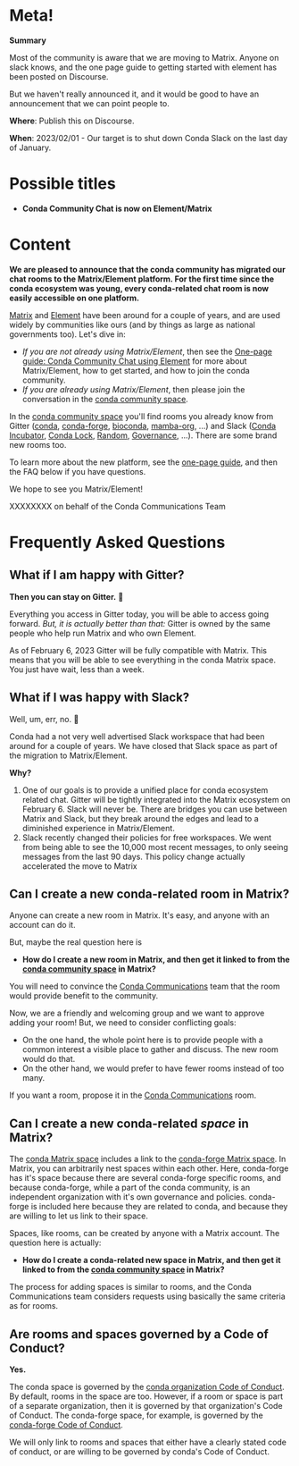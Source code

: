 # Meta!

**Summary**

Most of the community is aware that we are moving to Matrix.  Anyone on slack knows, and the one page guide to getting started with element has been posted on Discourse.

But we haven't really announced it, and it would be good to have an announcement that we can point people to.

**Where**:
Publish this on Discourse.

**When**: 2023/02/01 - Our target is to shut down Conda Slack on the last day of January.

# Possible titles

* **Conda Community Chat is now on Element/Matrix**

# Content

**We are pleased to announce that the conda community has migrated our chat rooms to the Matrix/Element platform.  For the first time since the conda ecosystem was young, every conda-related chat room is now easily accessible on one platform.**

[Matrix](https://matrix.org/) and [Element](https://element.io/) have been around for a couple of years, and are used widely by communities like ours (and by things as large as national governments too).  Let's dive in:

* *If you are not already using Matrix/Element*, then see the [One-page guide: Conda Community Chat using Element](https://conda.discourse.group/t/one-page-guide-conda-community-chat-using-element/173) for more about Matrix/Element, how to get started, and how to join the conda community.
* *If you are already using Matrix/Element*, then please join the conversation in the [conda community space](https://app.element.io/#/room/#conda:matrix.org).

In the [conda community space](https://app.element.io/#/room/#conda:matrix.org) you'll find rooms you already know from Gitter ([conda](https://app.element.io/#/room/#conda_conda:gitter.im), [conda-forge](https://app.element.io/#/room/#conda-forge:matrix.org), [bioconda](https://app.element.io/#/room/#bioconda_Lobby:gitter.im), [mamba-org](https://app.element.io/#/room/#mamba-org_Lobby:gitter.im), ...) and Slack ([Conda Incubator](https://app.element.io/#/room/#conda-incubator:matrix.org), [Conda Lock](https://app.element.io/#/room/#conda-lock:matrix.org), [Random](https://app.element.io/#/room/#conda-random:matrix.org), [Governance](https://app.element.io/#/room/#conda-governance:matrix.org), ...).  There are some brand new rooms too.

To learn more about the new platform, see the [one-page guide](https://conda.discourse.group/t/one-page-guide-conda-community-chat-using-element/173), and then the FAQ below if you have questions.

We hope to see you Matrix/Element!

XXXXXXXX on behalf of the Conda Communications Team

# Frequently Asked Questions

## What if I am happy with Gitter?

**Then you can stay on Gitter.** 🙂

Everything you access in Gitter today, you will be able to access going forward.  *But, it is actually better than that:* Gitter is owned by the same people who help run Matrix and who own Element.

As of February 6, 2023 Gitter will be fully compatible with Matrix.  This means that you will be able to see everything in the conda Matrix space.  You just have wait, less than a week.

## What if I was happy with Slack?

Well, um, err, no. 🙁

Conda had a not very well advertised Slack workspace that had been around for a couple of years.  We have closed that Slack space as part of the migration to Matrix/Element.

**Why?**

1. One of our goals is to provide a unified place for conda ecosystem related chat.  Gitter will be tightly integrated into the Matrix ecosystem on February 6.  Slack will never be.  There are bridges you can use between Matrix and Slack, but they break around the edges and lead to a diminished experience in Matrix/Element.
1. Slack recently changed their policies for free workspaces.  We went from being able to see the 10,000 most recent messages, to only seeing messages from the last 90 days.  This policy change actually accelerated the move to Matrix

## Can I create a new conda-related room in Matrix?

Anyone can create a new room in Matrix.  It's easy, and anyone with an account can do it.

But, maybe the real question here is

*  **How do I create a new room in Matrix, and then get it linked to from the [conda community space](https://app.element.io/#/room/#conda:matrix.org) in Matrix?**

You will need to convince the [Conda Communications](https://app.element.io/#/room/#conda-communications:matrix.org) team that the room would provide benefit to the community.

Now, we are a friendly and welcoming group and we want to approve adding your room!  But, we need to consider conflicting goals:

* On the one hand, the whole point here is to provide people with a common interest a visible place to gather and discuss.  The new room would do that.
* On the other hand, we would prefer to have fewer rooms instead of too many.

If you want a room, propose it in the [Conda Communications](https://app.element.io/#/room/#conda-communications:matrix.org) room.

## Can I create a new conda-related *space* in Matrix?

The [conda Matrix space](https://app.element.io/#/room/#conda:matrix.org) includes a link to the [conda-forge Matrix space](https://app.element.io/#/room/#conda-forge-space:matrix.org).  In Matrix, you can arbitrarily nest spaces within each other.  Here, conda-forge has it's space because there are several conda-forge specific rooms, and because conda-forge, while a part of the conda community, is an independent organization with it's own governance and policies.  conda-forge is included here because they are related to conda, and because they are willing to let us link to their space.

Spaces, like rooms, can be created by anyone with a Matrix account.  The question here is actually:

*  **How do I create a conda-related new space in Matrix, and then get it linked to from the [conda community space](https://app.element.io/#/room/#conda:matrix.org) in Matrix?**

The process for adding spaces is similar to rooms, and the Conda Communications team considers requests using basically the same criteria as for rooms.

## Are rooms and spaces governed by a Code of Conduct?

**Yes.**

The conda space is governed by the [conda organization Code of Conduct](https://github.com/conda-incubator/governance/blob/main/CODE_OF_CONDUCT.md).  By default, rooms in the space are too.  However, if a room or space is part of a separate organization, then it is governed by that organization's Code of Conduct.  The conda-forge space, for example, is governed by the [conda-forge Code of Conduct](https://conda-forge.org/docs/orga/governance.html).

We will only link to rooms and spaces that either have a clearly stated code of conduct, or are willing to be governed by conda's Code of Conduct.
